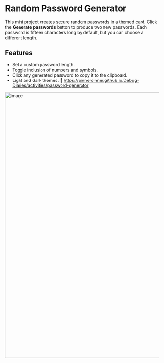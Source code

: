 # Random Password Generator

This mini project creates secure random passwords in a themed card. Click the **Generate passwords** button to produce two new passwords. Each password is fifteen characters long by default, but you can choose a different length.


## Features

- Set a custom password length.
- Toggle inclusion of numbers and symbols.
- Click any generated password to copy it to the clipboard.
- Light and dark themes.
🔗 https://pinnersinner.github.io/Debug-Diaries/activities/password-generator
<img width="612" height="871" alt="image" src="https://github.com/user-attachments/assets/9e0430d0-2b7e-4383-82c4-82ab7a363d1a" />

